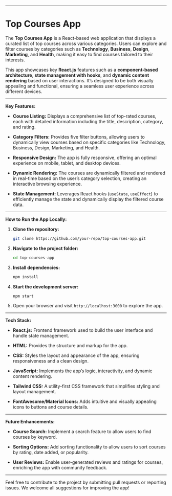 
---

# Top Courses App

The **Top Courses App** is a React-based web application that displays a curated list of top courses across various categories. Users can explore and filter courses by categories such as **Technology**, **Business**, **Design**, **Marketing**, and **Health**, making it easy to find courses tailored to their interests.

This app showcases key **React.js** features such as a **component-based architecture**, **state management with hooks**, and **dynamic content rendering** based on user interactions. It’s designed to be both visually appealing and functional, ensuring a seamless user experience across different devices.

---

**Key Features:**

- **Course Listing:** Displays a comprehensive list of top-rated courses, each with detailed information including the title, description, category, and rating.

- **Category Filters:** Provides five filter buttons, allowing users to dynamically view courses based on specific categories like Technology, Business, Design, Marketing, and Health.

- **Responsive Design:** The app is fully responsive, offering an optimal experience on mobile, tablet, and desktop devices.

- **Dynamic Rendering:** The courses are dynamically filtered and rendered in real-time based on the user’s category selection, creating an interactive browsing experience.

- **State Management:** Leverages React hooks (`useState`, `useEffect`) to efficiently manage the state and dynamically display the filtered course data.

---

**How to Run the App Locally:**

1. **Clone the repository:**

   ```bash
   git clone https://github.com/your-repo/top-courses-app.git
   ```

2. **Navigate to the project folder:**

   ```bash
   cd top-courses-app
   ```

3. **Install dependencies:**

   ```bash
   npm install
   ```

4. **Start the development server:**

   ```bash
   npm start
   ```

5. Open your browser and visit `http://localhost:3000` to explore the app.

---

**Tech Stack:**

- **React.js:** Frontend framework used to build the user interface and handle state management.

- **HTML:** Provides the structure and markup for the app.

- **CSS:** Styles the layout and appearance of the app, ensuring responsiveness and a clean design.

- **JavaScript:** Implements the app’s logic, interactivity, and dynamic content rendering.

- **Tailwind CSS:** A utility-first CSS framework that simplifies styling and layout management.

- **FontAwesome/Material Icons:** Adds intuitive and visually appealing icons to buttons and course details.

---

**Future Enhancements:**

- **Course Search:** Implement a search feature to allow users to find courses by keyword.
  
- **Sorting Options:** Add sorting functionality to allow users to sort courses by rating, date added, or popularity.

- **User Reviews:** Enable user-generated reviews and ratings for courses, enriching the app with community feedback.

---

Feel free to contribute to the project by submitting pull requests or reporting issues. We welcome all suggestions for improving the app!

